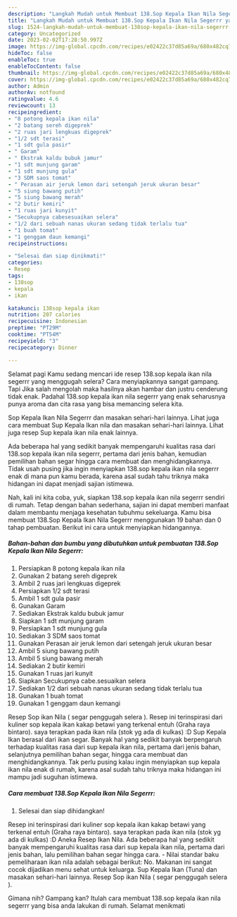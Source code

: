 ```yaml
---
description: "Langkah Mudah untuk Membuat 138.Sop Kepala Ikan Nila Segerrr yang Menggugah Selera"
title: "Langkah Mudah untuk Membuat 138.Sop Kepala Ikan Nila Segerrr yang Menggugah Selera"
slug: 1524-langkah-mudah-untuk-membuat-138sop-kepala-ikan-nila-segerrr-yang-menggugah-selera
category: Uncategorized
date: 2023-02-02T17:28:50.997Z
image: https://img-global.cpcdn.com/recipes/e02422c37d85a69a/680x482cq70/138sop-kepala-ikan-nila-segerrr-foto-resep-utama.jpg
hideToc: false
enableToc: true
enableTocContent: false
thumbnail: https://img-global.cpcdn.com/recipes/e02422c37d85a69a/680x482cq70/138sop-kepala-ikan-nila-segerrr-foto-resep-utama.jpg
cover: https://img-global.cpcdn.com/recipes/e02422c37d85a69a/680x482cq70/138sop-kepala-ikan-nila-segerrr-foto-resep-utama.jpg
author: Admin
authorAv: notfound
ratingvalue: 4.6
reviewcount: 13
recipeingredient:
- "8 potong kepala ikan nila"
- "2 batang sereh digeprek"
- "2 ruas jari lengkuas digeprek"
- "1/2 sdt terasi"
- "1 sdt gula pasir"
- " Garam"
- " Ekstrak kaldu bubuk jamur"
- "1 sdt munjung garam"
- "1 sdt munjung gula"
- "3 SDM saos tomat"
- " Perasan air jeruk lemon dari setengah jeruk ukuran besar"
- "5 siung bawang putih"
- "5 siung bawang merah"
- "2 butir kemiri"
- "1 ruas jari kunyit"
- "Secukupnya cabesesuaikan selera"
- "1/2 dari sebuah nanas ukuran sedang tidak terlalu tua"
- "1 buah tomat"
- "1 genggam daun kemangi"
recipeinstructions:

- "Selesai dan siap dinikmati!"
categories:
- Resep
tags:
- 138sop
- kepala
- ikan

katakunci: 138sop kepala ikan 
nutrition: 207 calories
recipecuisine: Indonesian
preptime: "PT29M"
cooktime: "PT54M"
recipeyield: "3"
recipecategory: Dinner

---
```



Selamat pagi Kamu sedang mencari ide resep 138.sop kepala ikan nila segerrr yang menggugah selera? Cara menyiapkannya sangat gampang. Tapi Jika salah mengolah maka hasilnya akan hambar dan justru cenderung tidak enak. Padahal 138.sop kepala ikan nila segerrr yang enak seharusnya punya aroma dan cita rasa yang bisa memancing selera kita.


Sop Kepala Ikan Nila Segerrr dan masakan sehari-hari lainnya. Lihat juga cara membuat Sup Kepala Ikan nila dan masakan sehari-hari lainnya. Lihat juga resep Sup kepala ikan nila enak lainnya.

Ada beberapa hal yang sedikit banyak mempengaruhi kualitas rasa dari 138.sop kepala ikan nila segerrr, pertama dari jenis bahan, kemudian pemilihan bahan segar hingga cara membuat dan menghidangkannya. Tidak usah pusing jika ingin menyiapkan 138.sop kepala ikan nila segerrr enak di mana pun kamu berada, karena asal sudah tahu triknya maka hidangan ini dapat menjadi sajian istimewa.


Nah, kali ini kita coba, yuk, siapkan 138.sop kepala ikan nila segerrr sendiri di rumah. Tetap dengan bahan sederhana, sajian ini dapat memberi manfaat dalam membantu menjaga kesehatan tubuhmu sekeluarga. Kamu bisa membuat 138.Sop Kepala Ikan Nila Segerrr menggunakan 19 bahan dan 0 tahap pembuatan. Berikut ini cara untuk menyiapkan hidangannya.

<!--inarticleads1-->

##### Bahan-bahan dan bumbu yang dibutuhkan untuk pembuatan 138.Sop Kepala Ikan Nila Segerrr:

1. Persiapkan 8 potong kepala ikan nila
1. Gunakan 2 batang sereh digeprek
1. Ambil 2 ruas jari lengkuas digeprek
1. Persiapkan 1/2 sdt terasi
1. Ambil 1 sdt gula pasir
1. Gunakan  Garam
1. Sediakan  Ekstrak kaldu bubuk jamur
1. Siapkan 1 sdt munjung garam
1. Persiapkan 1 sdt munjung gula
1. Sediakan 3 SDM saos tomat
1. Gunakan  Perasan air jeruk lemon dari setengah jeruk ukuran besar
1. Ambil 5 siung bawang putih
1. Ambil 5 siung bawang merah
1. Sediakan 2 butir kemiri
1. Gunakan 1 ruas jari kunyit
1. Siapkan Secukupnya cabe.sesuaikan selera
1. Sediakan 1/2 dari sebuah nanas ukuran sedang tidak terlalu tua
1. Gunakan 1 buah tomat
1. Gunakan 1 genggam daun kemangi


Resep Sop ikan Nila ( segar penggugah selera ). Resep ini terinspirasi dari kuliner sop kepala ikan kakap betawi yang terkenal entuh (Graha raya bintaro). saya terapkan pada ikan nila (stok yg ada di kulkas) :D Sup Kepala Ikan berasal dari ikan segar. Banyak hal yang sedikit banyak berpengaruh terhadap kualitas rasa dari sup kepala ikan nila, pertama dari jenis bahan, selanjutnya pemilihan bahan segar, hingga cara membuat dan menghidangkannya. Tak perlu pusing kalau ingin menyiapkan sup kepala ikan nila enak di rumah, karena asal sudah tahu triknya maka hidangan ini mampu jadi suguhan istimewa. 

<!--inarticleads2-->

##### Cara membuat 138.Sop Kepala Ikan Nila Segerrr:


1. Selesai dan siap dihidangkan!

Resep ini terinspirasi dari kuliner sop kepala ikan kakap betawi yang terkenal entuh (Graha raya bintaro). saya terapkan pada ikan nila (stok yg ada di kulkas) :D Aneka Resep Ikan Nila. Ada beberapa hal yang sedikit banyak mempengaruhi kualitas rasa dari sup kepala ikan nila, pertama dari jenis bahan, lalu pemilihan bahan segar hingga cara. - Nilai standar baku pemeliharaan ikan nila adalah sebagai berikut: No. Makanan ini sangat cocok dijadikan menu sehat untuk keluarga. Sup Kepala Ikan (Tuna) dan masakan sehari-hari lainnya. Resep Sop ikan Nila ( segar penggugah selera ). 

Gimana nih? Gampang kan? Itulah cara membuat 138.sop kepala ikan nila segerrr yang bisa anda lakukan di rumah. Selamat menikmati
